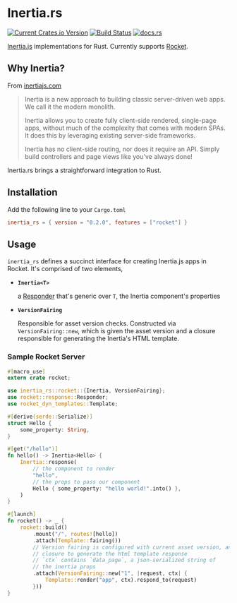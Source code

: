# Inertia.rs

[![Current Crates.io Version](https://img.shields.io/crates/v/inertia-rs)](https://crates.io/crates/inertia_rs)
[![Build Status](https://github.com/stuarth/inertia-rs/workflows/CI/badge.svg)](https://github.com/stuarth/inertia-rs/actions)
[![docs.rs](https://img.shields.io/badge/docs-latest-blue.svg?style=flat)](https://docs.rs/inertia_rs/)

[Inertia.js](https://inertiajs.com/) implementations for Rust. Currently supports [Rocket](https://rocket.rs/).

## Why Inertia?

From [inertiajs.com](https://inertiajs.com/)

> Inertia is a new approach to building classic server-driven web apps. We call it the modern monolith.
>
> Inertia allows you to create fully client-side rendered, single-page apps, without much of the complexity that comes with modern SPAs. It does this by leveraging existing server-side frameworks.
>
> Inertia has no client-side routing, nor does it require an API. Simply build controllers and page views like you've always done!

Inertia.rs brings a straightforward integration to Rust.

## Installation

Add the following line to your `Cargo.toml`
```toml
inertia_rs = { version = "0.2.0", features = ["rocket"] }
```

## Usage

`inertia_rs` defines a succinct interface for creating Inertia.js apps in Rocket. It's comprised of two elements, 

* **`Inertia<T>`**
  
  a [Responder](https://api.rocket.rs/v0.5-rc/rocket/response/trait.Responder.html) that's generic over `T`, the Inertia component's properties
  
* **`VersionFairing`**
   
   Responsible for asset version checks. Constructed via `VersionFairing::new`, which is given the asset version and a closure responsible for generating the Inertia's HTML template.

### Sample Rocket Server

```rust
#[macro_use]
extern crate rocket;

use inertia_rs::rocket::{Inertia, VersionFairing};
use rocket::response::Responder;
use rocket_dyn_templates::Template;

#[derive(serde::Serialize)]
struct Hello {
    some_property: String,
}

#[get("/hello")]
fn hello() -> Inertia<Hello> {
    Inertia::response(
        // the component to render
        "hello",
        // the props to pass our component
        Hello { some_property: "hello world!".into() },
    )
}

#[launch]
fn rocket() -> _ {
    rocket::build()
        .mount("/", routes![hello])
        .attach(Template::fairing())
        // Version fairing is configured with current asset version, and a 
        // closure to generate the html template response
        // `ctx` contains `data_page`, a json-serialized string of 
        // the inertia props
        .attach(VersionFairing::new("1", |request, ctx| {
            Template::render("app", ctx).respond_to(request)
        }))
}

```